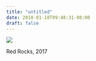 ```yaml
---
title: "untitled"
date: 2018-01-18T09:48:31-08:00
draft: false
---
```


![](https://d17enza3bfujl8.cloudfront.net/000065760024_01.jpg)

Red Rocks, 2017
